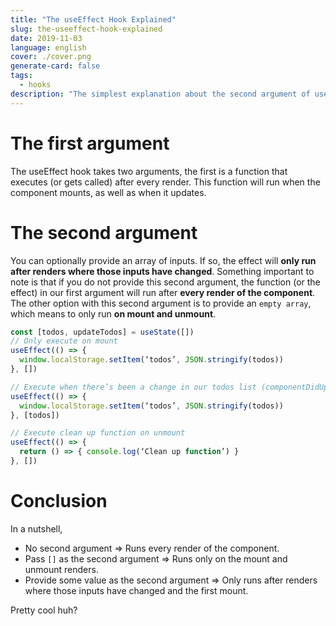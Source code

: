 ```yaml
---
title: "The useEffect Hook Explained"
slug: the-useeffect-hook-explained
date: 2019-11-03
language: english
cover: ./cover.png
generate-card: false
tags:
  - hooks
description: "The simplest explanation about the second argument of useEfffect."
---
```

# The first argument
The useEffect hook takes two arguments, the first is a function that executes (or gets called) after every render. This function will run when the component mounts, as well as when it updates. 

# The second argument 
You can optionally provide an array of inputs. If so, the effect will __only run after renders where those inputs have changed__. 
Something important to note is that if you do not provide this second argument, the function (or the effect) in our first argument will run after __every render of the component__. 
The other option with this second argument is to provide an `empty array`, which means to only run __on mount and unmount__.

```jsx
const [todos, updateTodos] = useState([])
// Only execute on mount
useEffect(() => {
  window.localStorage.setItem(‘todos’, JSON.stringify(todos))
}, [])

// Execute when there’s been a change in our todos list (componentDidUpdate):
useEffect(() => {
  window.localStorage.setItem(‘todos’, JSON.stringify(todos))
}, [todos])

// Execute clean up function on unmount
useEffect(() => {
  return () => { console.log(‘Clean up function’) }
}, [])
```

# Conclusion 

In a nutshell, 


- No second argument => Runs every render of the component.
- Pass `[]` as the second argument => Runs only on the mount and unmount renders.
- Provide some value as the second argument => Only runs after renders where those inputs have changed and the first mount.

Pretty cool huh?
